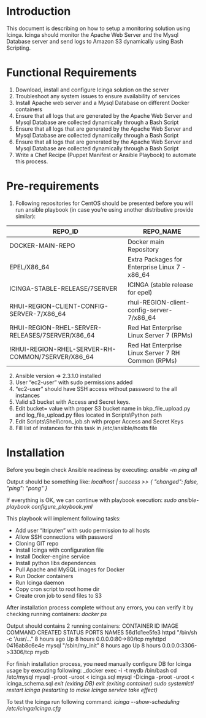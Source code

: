 # Introduction
This document is describing on how to setup a monitoring solution using Icinga. Icinga should monitor the Apache Web Server and the Mysql Database server and send logs to Amazon S3 dynamically using Bash Scripting.

# Functional Requirements
1.	Download, install and configure Icinga solution on the server
2.	Troubleshoot any system issues to ensure availability of services
3.	Install Apache web server and a Mysql Database on different Docker containers
4.	Ensure that all logs that are generated by the Apache Web Server and Mysql Database are collected dynamically through a Bash Script
5.	Ensure that all logs that are generated by the Apache Web Server and Mysql Database are collected dynamically through a Bash Script
6.	Ensure that all logs that are generated by the Apache Web Server and Mysql Database are collected dynamically through a Bash Script
7.	Write a Chef Recipe (Puppet Manifest or Ansible Playbook) to automate this process.

# Pre-requirements
1.	Following repositories for CentOS should be presented before you will run ansible playbook (in case you’re using another distributive provide similar):

|REPO_ID | REPO_NAME |
|--------|-----------|
|DOCKER-MAIN-REPO | 	Docker main Repository |
|EPEL/X86_64 |                                                   	Extra Packages for Enterprise Linux 7 - x86_64 |
|ICINGA-STABLE-RELEASE/7SERVER	   |                               ICINGA (stable release for epel)  |
|RHUI-REGION-CLIENT-CONFIG-SERVER-7/X86_64	            |          rhui-REGION-client-config-server-7/x86_64 |
|RHUI-REGION-RHEL-SERVER-RELEASES/7SERVER/X86_64	      |         Red Hat Enterprise Linux Server 7 (RPMs)  |
|!RHUI-REGION-RHEL-SERVER-RH-COMMON/7SERVER/X86_64	    |          Red Hat Enterprise Linux Server 7 RH Common (RPMs) |


2.	Ansible version => 2.3.1.0 installed 
3.	User “ec2-user” with sudo permissions added
4.	“ec2-user” should have SSH access without password to the all instances
5.	Valid s3 bucket with Access and Secret keys. 
6.	Edit bucket= value with proper S3 bucket name in  bkp_file_upload.py and log_file_upload.py files located in Scripts\Python path
7.	Edit Scripts\Shell\cron_job.sh with proper Access and Secret Keys
8.	Fill list of instances for this task in /etc/ansible/hosts file

# Installation
Before you begin check Ansible readiness by executing:
_ansible -m ping all_

Output should be something like:
_localhost | success >> { "changed": false, "ping": "pong" }_

If everything is OK, we can continue with playbook execution:
_sudo ansible-playbook configure_playbook.yml_

This playbook will implement following tasks:
  - Add user “itriputen” with sudo permission to all hosts
  - Allow SSH connections with password
  - Cloning GIT repo
  - Install Icinga with configuration file
  - Install Docker-engine service
  - Install python libs dependences
  - Pull Apache and MySQL images for Docker
  - Run Docker containers
  - Run Icinga daemon
  - Copy cron script to root home dir
  - Create cron job to send files to S3

After installation process complete without any errors, you can verify it by checking running containers:
_docker ps_

Output should contains 2 running containers:
CONTAINER ID        IMAGE               COMMAND                  CREATED             STATUS              PORTS                    NAMES
56d1d1ee5fe3        httpd               "/bin/sh -c '/usr/..."   8 hours ago         Up 8 hours          0.0.0.0:80->80/tcp       myhttpd
0416ab8c6e4e        mysql               "/sbin/my_init"          8 hours ago         Up 8 hours         0.0.0.0:3306->3306/tcp   mydb

For finish installation process, you need manually configure DB for Icinga usage by executing following:
 _docker exec -i -t mydb /bin/bash
 cd /etc/mysql
 mysql -proot -uroot < icinga.sql
 mysql -Dicinga -proot -uroot < icinga_schema.sql
 _exit (exiting DB)
 exit (exiting container)
 sudo systemlctl restart icinga (restarting to make Icinga service take effect)_

To test the Icinga run following command:
_icinga --show-scheduling /etc/icinga/icinga.cfg_
